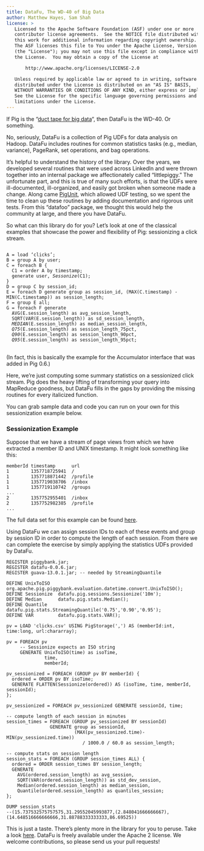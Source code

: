 ```yaml
---
title: DataFu, The WD-40 of Big Data
author: Matthew Hayes, Sam Shah
license: >
   Licensed to the Apache Software Foundation (ASF) under one or more
   contributor license agreements.  See the NOTICE file distributed with
   this work for additional information regarding copyright ownership.
   The ASF licenses this file to You under the Apache License, Version 2.0
   (the "License"); you may not use this file except in compliance with
   the License.  You may obtain a copy of the License at

       http://www.apache.org/licenses/LICENSE-2.0

   Unless required by applicable law or agreed to in writing, software
   distributed under the License is distributed on an "AS IS" BASIS,
   WITHOUT WARRANTIES OR CONDITIONS OF ANY KIND, either express or implied.
   See the License for the specific language governing permissions and
   limitations under the License.
---
```


If Pig is the “[duct tape for big data](http://blog.linkedin.com/2010/07/01/linkedin-apache-pig/)“, then DataFu is the WD-40. Or something.

No, seriously, DataFu is a collection of Pig UDFs for data analysis on Hadoop. DataFu includes routines for common statistics tasks (e.g., median, variance), PageRank, set operations, and bag operations.

It’s helpful to understand the history of the library. Over the years, we developed several routines that were used across LinkedIn and were thrown together into an internal package we affectionately called “littlepiggy.” The unfortunate part, and this is true of many such efforts, is that the UDFs were ill-documented, ill-organized, and easily got broken when someone made a change. Along came [PigUnit](http://pig.apache.org/docs/r0.10.0/test.html#pigunit), which allowed UDF testing, so we spent the time to clean up these routines by adding documentation and rigorous unit tests. From this “datafoo” package, we thought this would help the community at large, and there you have DataFu.

So what can this library do for you? Let’s look at one of the classical examples that showcase the power and flexibility of Pig: sessionizing a click stream.

<pre>
<code>
A = load ‘clicks’;
B = group A by user;
C = foreach B {
  C1 = order A by timestamp;
  generate user, <em>Sessonize</em>(C1);
}
D = group C by session_id;
E = foreach D generate group as session_id, (MAX(C.timestamp) - MIN(C.timestamp)) as session_length;
F = group E all;
G = foreach F generate
  AVG(E.session_length) as avg_session_length,
  SQRT(<em>VAR</em>(E.session_length)) as sd_session_length,
  <em>MEDIAN</em>(E.session_length) as median_session_length,
  <em>Q75</em>(E.session_length) as session_length_75pct,
  <em>Q90</em>(E.session_length) as session_length_90pct,
  <em>Q95</em>(E.session_length) as session_length_95pct;
</code>
</pre>

(In fact, this is basically the example for the Accumulator interface that was added in Pig 0.6.)

Here, we’re just computing some summary statistics on a sessionized click stream. Pig does the heavy lifting of transforming your query into MapReduce goodness, but DataFu fills in the gaps by providing the missing routines for every italicized function.

You can grab sample data and code you can run on your own for this sessionization example below.

### Sessionization Example

Suppose that we have a stream of page views from which we have extracted a member ID and UNIX timestamp. It might look something like this:

    memberId timestamp      url
    1        1357718725941  /
    1        1357718871442  /profile
    1        1357719038706  /inbox
    1        1357719110742  /groups
    ...
    2        1357752955401  /inbox
    2        1357752982385  /profile
    ...

The full data set for this example can be found [here](https://gist.github.com/raw/4614332/8231534822295e4626af75b3341239177ec44fbe/clicks.csv).

Using DataFu we can assign session IDs to each of these events and group by session ID in order to compute the length of each session. From there we can complete the exercise by simply applying the statistics UDFs provided by DataFu.

```pig
REGISTER piggybank.jar;
REGISTER datafu-0.0.6.jar;
REGISTER guava-13.0.1.jar; -- needed by StreamingQuantile

DEFINE UnixToISO   org.apache.pig.piggybank.evaluation.datetime.convert.UnixToISO();
DEFINE Sessionize  datafu.pig.sessions.Sessionize('10m');
DEFINE Median      datafu.pig.stats.Median();
DEFINE Quantile    datafu.pig.stats.StreamingQuantile('0.75','0.90','0.95');
DEFINE VAR         datafu.pig.stats.VAR();

pv = LOAD 'clicks.csv' USING PigStorage(',') AS (memberId:int, time:long, url:chararray);

pv = FOREACH pv
     -- Sessionize expects an ISO string
     GENERATE UnixToISO(time) as isoTime,
              time,
              memberId;

pv_sessionized = FOREACH (GROUP pv BY memberId) {
  ordered = ORDER pv BY isoTime;
  GENERATE FLATTEN(Sessionize(ordered)) AS (isoTime, time, memberId, sessionId);
};

pv_sessionized = FOREACH pv_sessionized GENERATE sessionId, time;

-- compute length of each session in minutes
session_times = FOREACH (GROUP pv_sessionized BY sessionId)
                GENERATE group as sessionId,
                         (MAX(pv_sessionized.time)-MIN(pv_sessionized.time))
                            / 1000.0 / 60.0 as session_length;

-- compute stats on session length
session_stats = FOREACH (GROUP session_times ALL) {
  ordered = ORDER session_times BY session_length;
  GENERATE
    AVG(ordered.session_length) as avg_session,
    SQRT(VAR(ordered.session_length)) as std_dev_session,
    Median(ordered.session_length) as median_session,
    Quantile(ordered.session_length) as quantiles_session;
};

DUMP session_stats
--(15.737532575757575,31.29552045993877,(2.848041666666667),(14.648516666666666,31.88788333333333,86.69525))
```

This is just a taste. There’s plenty more in the library for you to peruse. Take a look [here](/docs/datafu/guide.html). DataFu is freely available under the Apache 2 license. We welcome contributions, so please send us your pull requests!
